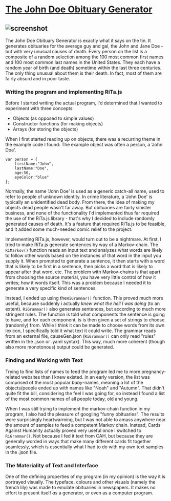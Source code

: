 # [The John Doe Obituary Generator](https://magnusjmj.github.io/APME/miniex5/)
![screenshot](https://github.com/MagnusJMJ/APME/blob/master/miniex5/obituarygenerator.png)
---
The John Doe Obituary Generator is exactly what it says on the tin. It generates obituaries for the average guy and gal, the John and Jane Doe - but with very unusual causes of death. Every person on the list is a composite of a random selection among the 100 most common first names and 100 most common last names in the United States. They each have a random year of birth (and death) sometime within the last three centuries. The only thing unusual about them is their death. In fact, most of them are fairly absurd and in poor taste.

### Writing the program and implementing RiTa.js
Before I started writing the actual program, I'd determined that I wanted to experiment with three concepts:
 * Objects (as opposed to simple values)
 * Constructor functions (for making objects)
 * Arrays (for storing the objects)
 
When I first started reading up on objects, there was a recurring theme in the example code I found: The example object was 
often a person, a 'John Doe'.
```
var person = {
    firstName:"John",
    lastName:"Doe",
    age:50,
    eyeColor:"blue"
};
```
Normally, the name 'John Doe' is used as a generic catch-all name, used to refer to people of unknown identity. In crime literature, a 'John Doe' is typically an unidentified dead body. From there, the idea of making my objects dead people wasn't far away. But obituaries are fairly sinister business, and none of the functionality I'd implemented thus far required the use of the RiTa.js library - that's why I decided to include randomly generated causes of death. It's a feature that required RiTa.js to be feasible, and it added some much-needed comic relief to the project.

Implementing RiTa.js, however, would turn out to be a nightmare. At first, I tried to make RiTa.js generate sentences by way of a Markov-chain. The `RiMarkov()` function reads an input text and analyzes what words are likely to follow other words based on the instances of that word in the input you supply it. When prompted to generate a sentence, it then starts with a word that is likely to be first in a sentence, then picks a word that is likely to appear after that word, etc. The problem with Markov-chains is that apart from choosing the source material, you have very little control of how it writes; how it words itself. This was a problem because I needed it to generate a very specific kind of sentences.

Instead, I ended up using the`RiGrammar()` function. This proved much more useful, because suddenly i actually _knew what the hell I was doing_ (to an extent). `RiGrammar()` also generates sentences, but according to much more stringent rules. The function is told what components the sentence is going to have, and for each component, is is then given a set of strings to choose (randomly) from. While I _think_ it can be made to choose words from its own lexicon, I specifically told it what text it could write. The grammar reads from an external file, causeGen.json (`RiGrammar()` can only read "rules" written in the .json or .yaml syntax). This way, much more coherent (though also more monotonous) output could be generated.

### Finding and Working with Text
Trying to find lists of names to feed the program led me to more pregnancy-related websites than I knew existed. In an early version, the list was comprised of the most popular _baby_-names, meaning a lot of the objects/people ended up with names like "Noah" and "Autumn". That didn't quite fit the bill, considering the feel I was going for, so instead I found a list of the most common names of all people today, old and young.

When I was still trying to implement the markov-chain function in my program, I also had the pleasure of googling "funny obituaries". The results were surprisingly heartwarming, but I was not able to amass anywhere near the amount of samples to feed a competent Markov chain. Instead, Cards Against Humanity actually proved very useful once I switched to `RiGrammar()`. Not because I fed it text from CAH, but because they are generally worded in ways that make many different cards fit together seamlessly, which is essentially what I had to do with my own text samples in the .json file.

### The Materiality of Text and Interface
One of the defining properties of my program (in my opinion) is the way it is portrayed visually. The typeface, colours and other visuals (namely the french lily) was made to emulate obituaries in newspapers. It makes no effort to present itself _as_ a generator, or even as a computer program.
